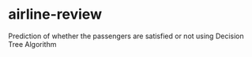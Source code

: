 # airline-review
Prediction of whether the passengers are satisfied or not using Decision Tree Algorithm
